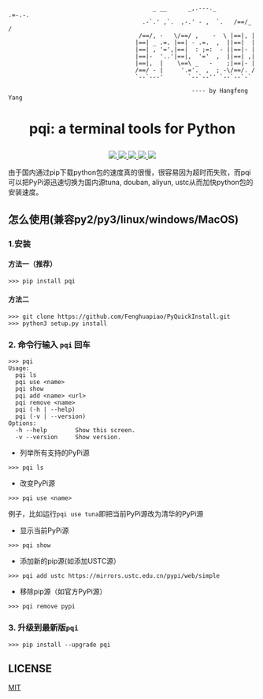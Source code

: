 ```shell
                                         _ __      _,.---._      .=-.-.
                                      .-`.' ,`.  ,-.' - ,  `.   /==/_ /
                                     /==/, -   \/==/ ,    -  \ |==|, |  
                                    |==| _ .=. |==| - .=.  ,  ||==|  |  
                                    |==| , '=',|==|  : ;=:  - ||==|- |  
                                    |==|-  '..'|==|,  '='  ,  ||==| ,|  
                                    |==|,  |    \==\ _   -    ;|==|- |  
                                    /==/ - |     '.='.  ,  ; -\/==/. /  
                                    `--`---'       `--`--'' `--`--`-`   

                                                    ---- by Hangfeng Yang

```
# <p align="center">pqi: a terminal tools for Python</p>

<p align="center">
    <a href="https://github.com/Fenghuapiao/PyQuickInstall/blob/master/LICENSE">
        <img src="https://img.shields.io/cocoapods/l/EFQRCode.svg?style=flat">
        </a>
    <a href="https://pypi.python.org/pypi/pqi">
        <img src="https://img.shields.io/pypi/v/pqi.svg">
        </a>
    <a href="https://github.com/python/cpython">
        <img src="https://img.shields.io/badge/language-python-ff69b4.svg">
        </a>
    <a href="https://github.com/Fenghuapiao/PyQuickInstall">
    <img src="https://img.shields.io/github/stars/Fenghuapiao/PyQuickInstall.svg?style=social&label=Star">
        </a>
    <a href="https://github.com/Fenghuapiao/PyQuickInstall">
    <img src="https://img.shields.io/github/forks/Fenghuapiao/PyQuickInstall.svg?style=social&label=Fork">
        </a>
</p>

由于国内通过pip下载python包的速度真的很慢，很容易因为超时而失败，而pqi可以把PyPi源迅速切换为国内源tuna, douban, aliyun, ustc从而加快python包的安装速度。


## 怎么使用(兼容py2/py3/linux/windows/MacOS)
### 1.安装
#### 方法一（推荐）
```
>>> pip install pqi
```

#### 方法二
```
>>> git clone https://github.com/Fenghuapiao/PyQuickInstall.git
>>> python3 setup.py install
```


### 2. 命令行输入 `pqi` 回车
```
>>> pqi
Usage:
  pqi ls
  pqi use <name>
  pqi show
  pqi add <name> <url>
  pqi remove <name>
  pqi (-h | --help)
  pqi (-v | --version)
Options:
  -h --help        Show this screen.
  -v --version     Show version.
```
* 列举所有支持的PyPi源
```
>>> pqi ls
```

* 改变PyPi源
```
>>> pqi use <name>
```
例子，比如运行`pqi use tuna`即把当前PyPi源改为清华的PyPi源

* 显示当前PyPi源
```
>>> pqi show
```

* 添加新的pip源(如添加USTC源）
```
>>> pqi add ustc https://mirrors.ustc.edu.cn/pypi/web/simple
```

* 移除pip源（如官方PyPi源）
```
>>> pqi remove pypi
```

### 3. 升级到最新版`pqi`
```
>>> pip install --upgrade pqi
```

## LICENSE
[MIT](https://github.com/Fenghuapiao/PyQuickInstall/blob/master/LICENSE)
